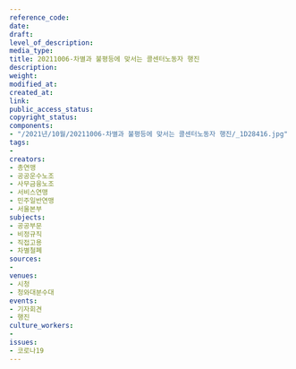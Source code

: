 ```yaml
---
reference_code: 
date: 
draft: 
level_of_description: 
media_type: 
title: 20211006-차별과 불평등에 맞서는 콜센터노동자 행진
description: 
weight: 
modified_at: 
created_at: 
link: 
public_access_status: 
copyright_status: 
components:
- "/2021년/10월/20211006-차별과 불평등에 맞서는 콜센터노동자 행진/_1D28416.jpg"
tags:
- 
creators:
- 총연맹
- 공공운수노조
- 사무금융노조
- 서비스연맹
- 민주일반연맹
- 서울본부
subjects:
- 공공부문
- 비정규직
- 직접고용
- 차별철폐
sources:
- 
venues:
- 시청
- 청와대분수대
events:
- 기자회견
- 행진
culture_workers:
- 
issues:
- 코로나19
---
```

